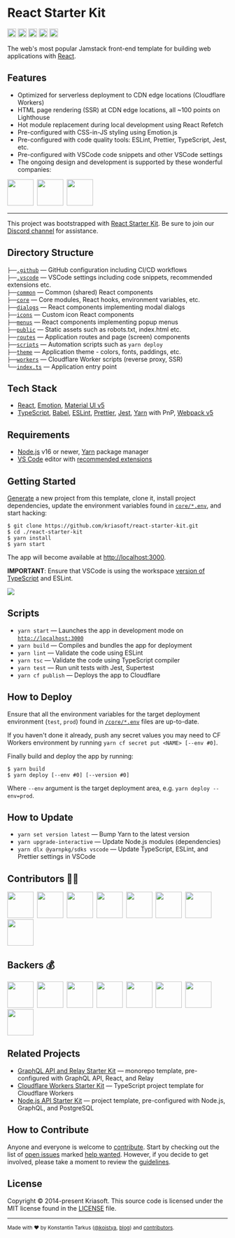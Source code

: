 # React Starter Kit

<a href="http://www.typescriptlang.org/"><img src="https://img.shields.io/badge/%3C%2F%3E-TypeScript-%230074c1.svg?style=flat-square" height="20"></a>
<a href="http://patreon.com/koistya"><img src="https://img.shields.io/badge/dynamic/json?color=%23ff424d&label=Patreon&style=flat-square&query=data.attributes.patron_count&suffix=%20patrons&url=https%3A%2F%2Fwww.patreon.com%2Fapi%2Fcampaigns%2F233228" height="20"></a>
<a href="https://discord.gg/2nKEnKq"><img src="https://img.shields.io/discord/643523529131950086?label=Chat&style=flat-square" height="20"></a>
<a href="https://github.com/kriasoft/react-starter-kit/stargazers"><img src="https://img.shields.io/github/stars/kriasoft/react-starter-kit.svg?style=social&label=Star&maxAge=3600" height="20"></a>
<a href="https://twitter.com/koistya"><img src="https://img.shields.io/twitter/follow/koistya.svg?style=social&label=Follow&maxAge=3600" height="20"></a>

The web's most popular Jamstack front-end template for building web applications with
[React](https://reactjs.org/).

## Features

- Optimized for serverless deployment to CDN edge locations (Cloudflare Workers)
- HTML page rendering (SSR) at CDN edge locations, all ~100 points on Lighthouse
- Hot module replacement during local development using React Refetch
- Pre-configured with CSS-in-JS styling using Emotion.js
- Pre-configured with code quality tools: ESLint, Prettier, TypeScript, Jest, etc.
- Pre-configured with VSCode code snippets and other VSCode settings
- The ongoing design and development is supported by these wonderful companies:

<a href="https://reactstarter.com/s/1"><img src="https://reactstarter.com/s/1.png" height="60" /></a>&nbsp;&nbsp;<a href="https://reactstarter.com/s/2"><img src="https://reactstarter.com/s/2.png" height="60" /></a>&nbsp;&nbsp;<a href="https://reactstarter.com/s/3"><img src="https://reactstarter.com/s/3.png" height="60" /></a>

---

This project was bootstrapped with [React Starter Kit](https://github.com/kriasoft/react-starter-kit).
Be sure to join our [Discord channel](https://discord.com/invite/2nKEnKq) for assistance.

## Directory Structure

`├──`[`.github`](.github) — GitHub configuration including CI/CD workflows<br>
`├──`[`.vscode`](.vscode) — VSCode settings including code snippets, recommended extensions etc.<br>
`├──`[`common`](src/common) — Common (shared) React components<br>
`├──`[`core`](src/core) — Core modules, React hooks, environment variables, etc.<br>
`├──`[`dialogs`](src/dialogs) — React components implementing modal dialogs<br>
`├──`[`icons`](src/icons) — Custom icon React components<br>
`├──`[`menus`](src/menus) — React components implementing popup menus<br>
`├──`[`public`](./public) — Static assets such as robots.txt, index.html etc.<br>
`├──`[`routes`](src/routes) — Application routes and page (screen) components<br>
`├──`[`scripts`](./scripts) — Automation scripts such as `yarn deploy`<br>
`├──`[`theme`](src/theme) — Application theme - colors, fonts, paddings, etc.<br>
`├──`[`workers`](src/workers) — Cloudflare Worker scripts (reverse proxy, SSR)<br>
`└──`[`index.ts`](./index.ts) — Application entry point<br>

## Tech Stack

- [React](https://reactjs.org/), [Emotion](https://emotion.sh/),
  [Material UI v5](https://next.material-ui.com/)
- [TypeScript](https://www.typescriptlang.org/), [Babel](https://babeljs.io/),
  [ESLint](https://eslint.org/), [Prettier](https://prettier.io/),
  [Jest](https://jestjs.io/), [Yarn](https://yarnpkg.com/) with PnP,
  [Webpack v5](https://webpack.js.org/)

## Requirements

- [Node.js](https://nodejs.org/) v16 or newer, [Yarn](https://yarnpkg.com/) package manager
- [VS Code](https://code.visualstudio.com/) editor with [recommended extensions](.vscode/extensions.json)

## Getting Started

[Generate](https://github.com/kriasoft/react-starter-kit/generate) a new project
from this template, clone it, install project dependencies, update the
environment variables found in [`core/*.env`](src/core/), and start hacking:

```
$ git clone https://github.com/kriasoft/react-starter-kit.git
$ cd ./react-starter-kit
$ yarn install
$ yarn start
```

The app will become available at [http://localhost:3000](http://localhost:3000/).

**IMPORTANT**: Ensure that VSCode is using the workspace [version of TypeScript](https://code.visualstudio.com/docs/typescript/typescript-compiling#_using-newer-typescript-versions)
and ESLint.

![](https://files.tarkus.me/typescript-workspace.png)

## Scripts

- `yarn start` — Launches the app in development mode on [`http://localhost:3000`](http://localhost:3000/)
- `yarn build` — Compiles and bundles the app for deployment
- `yarn lint` — Validate the code using ESLint
- `yarn tsc` — Validate the code using TypeScript compiler
- `yarn test` — Run unit tests with Jest, Supertest
- `yarn cf publish` — Deploys the app to Cloudflare

## How to Deploy

Ensure that all the environment variables for the target deployment environment
(`test`, `prod`) found in [`/core/*.env`](src/core/) files are up-to-date.

If you haven't done it already, push any secret values you may need to CF Workers
environment by running `yarn cf secret put <NAME> [--env #0]`.

Finally build and deploy the app by running:

```
$ yarn build
$ yarn deploy [--env #0] [--version #0]
```

Where `--env` argument is the target deployment area, e.g. `yarn deploy --env=prod`.

## How to Update

- `yarn set version latest` — Bump Yarn to the latest version
- `yarn upgrade-interactive` — Update Node.js modules (dependencies)
- `yarn dlx @yarnpkg/sdks vscode` — Update TypeScript, ESLint, and Prettier settings in VSCode

## Contributors 👨‍💻

<a href="https://reactstarter.com/c/1"><img src="https://reactstarter.com/c/1.png" height="60" /></a>&nbsp;&nbsp;<a href="https://reactstarter.com/c/2"><img src="https://reactstarter.com/c/2.png" height="60" /></a>&nbsp;&nbsp;<a href="https://reactstarter.com/c/3"><img src="https://reactstarter.com/c/3.png" height="60" /></a>&nbsp;&nbsp;<a href="https://reactstarter.com/c/4"><img src="https://reactstarter.com/c/4.png" height="60" /></a>&nbsp;&nbsp;<a href="https://reactstarter.com/c/5"><img src="https://reactstarter.com/c/5.png" height="60" /></a>&nbsp;&nbsp;<a href="https://reactstarter.com/c/6"><img src="https://reactstarter.com/c/6.png" height="60" /></a>&nbsp;&nbsp;<a href="https://reactstarter.com/c/7"><img src="https://reactstarter.com/c/7.png" height="60" /></a>&nbsp;&nbsp;<a href="https://reactstarter.com/c/8"><img src="https://reactstarter.com/c/8.png" height="60" /></a>

## Backers 💰

<a href="https://reactstarter.com/b/1"><img src="https://reactstarter.com/b/1.png" height="60" /></a>&nbsp;&nbsp;<a href="https://reactstarter.com/b/2"><img src="https://reactstarter.com/b/2.png" height="60" /></a>&nbsp;&nbsp;<a href="https://reactstarter.com/b/3"><img src="https://reactstarter.com/b/3.png" height="60" /></a>&nbsp;&nbsp;<a href="https://reactstarter.com/b/4"><img src="https://reactstarter.com/b/4.png" height="60" /></a>&nbsp;&nbsp;<a href="https://reactstarter.com/b/5"><img src="https://reactstarter.com/b/5.png" height="60" /></a>&nbsp;&nbsp;<a href="https://reactstarter.com/b/6"><img src="https://reactstarter.com/b/6.png" height="60" /></a>&nbsp;&nbsp;<a href="https://reactstarter.com/b/7"><img src="https://reactstarter.com/b/7.png" height="60" /></a>&nbsp;&nbsp;<a href="https://reactstarter.com/b/8"><img src="https://reactstarter.com/b/8.png" height="60" /></a>

## Related Projects

- [GraphQL API and Relay Starter Kit](https://github.com/kriasoft/graphql-starter) — monorepo template, pre-configured with GraphQL API, React, and Relay
- [Cloudflare Workers Starter Kit](https://github.com/kriasoft/cloudflare-starter-kit) — TypeScript project template for Cloudflare Workers
- [Node.js API Starter Kit](https://github.com/kriasoft/node-starter-kit) — project template, pre-configured with Node.js, GraphQL, and PostgreSQL

## How to Contribute

Anyone and everyone is welcome to [contribute](.github/CONTRIBUTING.md). Start
by checking out the list of [open issues](https://github.com/kriasoft/react-starter-kit/issues)
marked [help wanted](https://github.com/kriasoft/react-starter-kit/issues?q=label:"help+wanted").
However, if you decide to get involved, please take a moment to review the
[guidelines](.github/CONTRIBUTING.md).

## License

Copyright © 2014-present Kriasoft. This source code is licensed under the MIT license found in the
[LICENSE](https://github.com/kriasoft/react-starter-kit/blob/main/LICENSE) file.

---

<sup>Made with ♥ by Konstantin Tarkus ([@koistya](https://twitter.com/koistya), [blog](https://medium.com/@koistya))
and [contributors](https://github.com/kriasoft/react-starter-kit/graphs/contributors).</sup>
